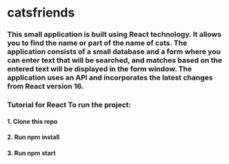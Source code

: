 # catsfriends

### This small application is built using React technology. It allows you to find the name or part of the name of cats. The application consists of a small database and a form where you can enter text that will be searched, and matches based on the entered text will be displayed in the form window. The application uses an API and incorporates the latest changes from React version 16.

### Tutorial for React To run the project:

#### 1. Clone this repo
#### 2. Run npm install
#### 3. Run npm start
